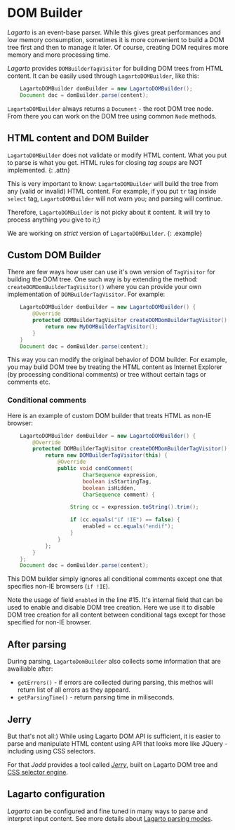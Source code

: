 # DOM Builder

*Lagarto* is an event-base parser. While this gives great performances
and low memory consumption, sometimes it is more convenient to build a
DOM tree first and then to manage it later. Of course, creating DOM
requires more memory and more processing time.

*Lagarto* provides `DOMBuilderTagVisitor` for building DOM trees from
HTML content. It can be easily used through `LagartoDOMBuilder`, like
this:

~~~~~ java
	LagartoDOMBuilder domBuilder = new LagartoDOMBuilder();
	Document doc = domBuilder.parse(content);
~~~~~

`LagartoDOMBuilder` always returns a `Document` - the root DOM tree
node. From there you can work on the DOM tree using common `Node`
methods.

## HTML content and DOM Builder

`LagartoDOMBuilder` does not validate or modify HTML content. What you
put to parse is what you get. HTML rules for closing _tag soups_ are NOT
implemented.
{: .attn}

This is very important to know: `LagartoDOMBuilder` will build the tree
from any (valid or invalid) HTML content. For example, if you put `tr`
tag inside `select` tag, `LagartoDOMBuilder` will not warn you; and
parsing will continue.

Therefore, `LagartoDOMBuilder` is not picky about it content. It will
try to process anything you give to it;)

We are working on *strict* version of `LagartoDOMBuilder`.
{: .example}

## Custom DOM Builder

There are few ways how user can use it's own version of `TagVisitor`
for building the DOM tree. One such way is by extending the method:
`createDOMDomBuilderTagVisitor()` where you can provide your own
implementation of `DOMBuilderTagVisitor`. For example:

~~~~~ java
	LagartoDOMBuilder domBuilder = new LagartoDOMBuilder() {
		@Override
		protected DOMBuilderTagVisitor createDOMDomBuilderTagVisitor() {
			return new MyDOMBuilderTagVisitor();
		}
	}
	Document doc = domBuilder.parse(content);
~~~~~

This way you can modify the original behavior of DOM builder. For
example, you may build DOM tree by treating the HTML content as Internet
Explorer (by processing conditional comments) or tree without certain
tags or comments etc.

### Conditional comments

Here is an example of custom DOM builder that treats HTML as non-IE
browser:

~~~~~ java
	LagartoDOMBuilder domBuilder = new LagartoDOMBuilder() {
		@Override
		protected DOMBuilderTagVisitor createDOMDomBuilderTagVisitor() {
			return new DOMBuilderTagVisitor(this) {
				@Override
				public void condComment(
						CharSequence expression,
						boolean isStartingTag,
						boolean isHidden,
						CharSequence comment) {

					String cc = expression.toString().trim();

					if (cc.equals("if !IE") == false) {
						enabled = cc.equals("endif");
					}
				}
			};
		}
	};
	Document doc = domBuilder.parse(content);
~~~~~

This DOM builder simply ignores all conditional comments except one that
specifies non-IE browsers (`if !IE`).

Note the usage of field `enabled` in the line #15. It's internal field
that can be used to enable and disable DOM tree creation. Here we use it
to disable DOM tree creation for all content between conditional tags
except for those specified for non-IE browser.

## After parsing

During parsing, `LagartoDomBuilder` also collects some information that
are awailiable after:

* `getErrors()` - if errors are collected during parsing, this methos
  will return list of all errors as they appeard.
* `getParsingTime()` - return parsing time in miliseconds.

## Jerry

But that's not all:) While using Lagarto DOM API is sufficient, it is
easier to parse and manipulate HTML content using API that looks more
like JQuery - including using CSS selectors.

For that *Jodd* provides a tool called [*Jerry*](/doc/jerry/index.html),
built on Lagarto DOM tree and [CSS selector engine](/doc/csselly/index.html).

## Lagarto configuration

*Lagarto* can be configured and fine tuned in many ways to parse and
interpret input content. See more details about [Lagarto parsing modes](lagarto-properties.html).
